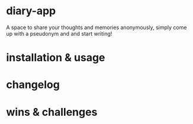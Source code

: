 # diary-app

A space to share your thoughts and memories anonymously, simply come up with a pseudonym and and start writing! 

# installation & usage 

# changelog 

# wins & challenges 
